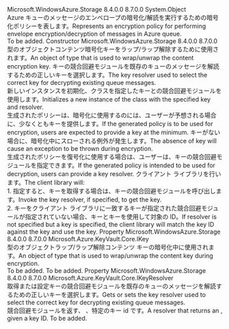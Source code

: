 <Type Name="QueueEncryptionPolicy" FullName="Microsoft.WindowsAzure.Storage.Queue.QueueEncryptionPolicy">
  <TypeSignature Language="C#" Value="public sealed class QueueEncryptionPolicy" />
  <TypeSignature Language="ILAsm" Value=".class public auto ansi sealed beforefieldinit QueueEncryptionPolicy extends System.Object" />
  <TypeSignature Language="DocId" Value="T:Microsoft.WindowsAzure.Storage.Queue.QueueEncryptionPolicy" />
  <TypeSignature Language="VB.NET" Value="Public NotInheritable Class QueueEncryptionPolicy" />
  <TypeSignature Language="F#" Value="type QueueEncryptionPolicy = class" />
  <AssemblyInfo>
    <AssemblyName>Microsoft.WindowsAzure.Storage</AssemblyName>
    <AssemblyVersion>8.4.0.0</AssemblyVersion>
    <AssemblyVersion>8.7.0.0</AssemblyVersion>
  </AssemblyInfo>
  <Base>
    <BaseTypeName>System.Object</BaseTypeName>
  </Base>
  <Interfaces />
  <Docs>
    <summary>
            <span data-ttu-id="71c15-101">Azure キューのメッセージのエンベロープの暗号化/解読を実行するための暗号化ポリシーを表します。</span><span class="sxs-lookup"><span data-stu-id="71c15-101">Represents an encryption policy for performing envelope encryption/decryption of messages in Azure queue.</span></span>
            </summary>
    <remarks>To be added.</remarks>
  </Docs>
  <Members>
    <Member MemberName=".ctor">
      <MemberSignature Language="C#" Value="public QueueEncryptionPolicy (Microsoft.Azure.KeyVault.Core.IKey key, Microsoft.Azure.KeyVault.Core.IKeyResolver keyResolver);" />
      <MemberSignature Language="ILAsm" Value=".method public hidebysig specialname rtspecialname instance void .ctor(class Microsoft.Azure.KeyVault.Core.IKey key, class Microsoft.Azure.KeyVault.Core.IKeyResolver keyResolver) cil managed" />
      <MemberSignature Language="DocId" Value="M:Microsoft.WindowsAzure.Storage.Queue.QueueEncryptionPolicy.#ctor(Microsoft.Azure.KeyVault.Core.IKey,Microsoft.Azure.KeyVault.Core.IKeyResolver)" />
      <MemberSignature Language="VB.NET" Value="Public Sub New (key As IKey, keyResolver As IKeyResolver)" />
      <MemberSignature Language="F#" Value="new Microsoft.WindowsAzure.Storage.Queue.QueueEncryptionPolicy : Microsoft.Azure.KeyVault.Core.IKey * Microsoft.Azure.KeyVault.Core.IKeyResolver -&gt; Microsoft.WindowsAzure.Storage.Queue.QueueEncryptionPolicy" Usage="new Microsoft.WindowsAzure.Storage.Queue.QueueEncryptionPolicy (key, keyResolver)" />
      <MemberType>Constructor</MemberType>
      <AssemblyInfo>
        <AssemblyName>Microsoft.WindowsAzure.Storage</AssemblyName>
        <AssemblyVersion>8.4.0.0</AssemblyVersion>
        <AssemblyVersion>8.7.0.0</AssemblyVersion>
      </AssemblyInfo>
      <Parameters>
        <Parameter Name="key" Type="Microsoft.Azure.KeyVault.Core.IKey" />
        <Parameter Name="keyResolver" Type="Microsoft.Azure.KeyVault.Core.IKeyResolver" />
      </Parameters>
      <Docs>
        <param name="key"><span data-ttu-id="71c15-102">型のオブジェクト<see cref="T:Microsoft.Azure.KeyVault.Core.IKey" />コンテンツ暗号化キーをラップ/ラップ解除するために使用されます。</span><span class="sxs-lookup"><span data-stu-id="71c15-102">An object of type <see cref="T:Microsoft.Azure.KeyVault.Core.IKey" /> that is used to wrap/unwrap the content encryption key.</span></span></param>
        <param name="keyResolver"><span data-ttu-id="71c15-103">キーの競合回避モジュールを既存のキューのメッセージを解読するための正しいキーを選択します。</span><span class="sxs-lookup"><span data-stu-id="71c15-103">The key resolver used to select the correct key for decrypting existing queue messages.</span></span></param>
        <summary>
            <span data-ttu-id="71c15-104">新しいインスタンスを初期化、<see cref="T:Microsoft.WindowsAzure.Storage.Queue.QueueEncryptionPolicy" />クラスを指定したキーとの競合回避モジュールを使用します。</span><span class="sxs-lookup"><span data-stu-id="71c15-104">Initializes a new instance of the <see cref="T:Microsoft.WindowsAzure.Storage.Queue.QueueEncryptionPolicy" /> class with the specified key and resolver.</span></span>
            </summary>
        <remarks><span data-ttu-id="71c15-105">生成されたポリシーは、暗号化に使用するのには、ユーザーが予想される場合に、少なくともキーを提供します。</span><span class="sxs-lookup"><span data-stu-id="71c15-105">If the generated policy is to be used for encryption, users are expected to provide a key at the minimum.</span></span>
            <span data-ttu-id="71c15-106">キーがない場合に、暗号化中にスローされる例外が発生します。</span><span class="sxs-lookup"><span data-stu-id="71c15-106">The absence of key will cause an exception to be thrown during encryption.</span></span><br />
            <span data-ttu-id="71c15-107">生成されたポリシーを復号化に使用する場合は、ユーザーは、キーの競合回避モジュールを指定できます。</span><span class="sxs-lookup"><span data-stu-id="71c15-107">If the generated policy is intended to be used for decryption, users can provide a key resolver.</span></span> <span data-ttu-id="71c15-108">クライアント ライブラリを行います。</span><span class="sxs-lookup"><span data-stu-id="71c15-108">The client library will:</span></span><br />
            1. <span data-ttu-id="71c15-109">指定すると、キーを取得する場合は、キーの競合回避モジュールを呼び出します。</span><span class="sxs-lookup"><span data-stu-id="71c15-109">Invoke the key resolver, if specified, to get the key.</span></span><br />
            2. <span data-ttu-id="71c15-110">キーをクライアント ライブラリに一致するキーが指定された競合回避モジュールが指定されていない場合、キーとキーを使用して対象の ID。</span><span class="sxs-lookup"><span data-stu-id="71c15-110">If resolver is not specified but a key is specified, the client library will match the key ID against the key and use the key.</span></span></remarks>
      </Docs>
    </Member>
    <Member MemberName="Key">
      <MemberSignature Language="C#" Value="public Microsoft.Azure.KeyVault.Core.IKey Key { get; }" />
      <MemberSignature Language="ILAsm" Value=".property instance class Microsoft.Azure.KeyVault.Core.IKey Key" />
      <MemberSignature Language="DocId" Value="P:Microsoft.WindowsAzure.Storage.Queue.QueueEncryptionPolicy.Key" />
      <MemberSignature Language="VB.NET" Value="Public ReadOnly Property Key As IKey" />
      <MemberSignature Language="F#" Value="member this.Key : Microsoft.Azure.KeyVault.Core.IKey" Usage="Microsoft.WindowsAzure.Storage.Queue.QueueEncryptionPolicy.Key" />
      <MemberType>Property</MemberType>
      <AssemblyInfo>
        <AssemblyName>Microsoft.WindowsAzure.Storage</AssemblyName>
        <AssemblyVersion>8.4.0.0</AssemblyVersion>
        <AssemblyVersion>8.7.0.0</AssemblyVersion>
      </AssemblyInfo>
      <ReturnValue>
        <ReturnType>Microsoft.Azure.KeyVault.Core.IKey</ReturnType>
      </ReturnValue>
      <Docs>
        <summary>
            <span data-ttu-id="71c15-111">型のオブジェクト<see cref="T:Microsoft.Azure.KeyVault.Core.IKey" />ラップ/ラップ解除コンテンツ キーの暗号化中に使用されます。</span><span class="sxs-lookup"><span data-stu-id="71c15-111">An object of type <see cref="T:Microsoft.Azure.KeyVault.Core.IKey" /> that is used to wrap/unwrap the content key during encryption.</span></span>
            </summary>
        <value>To be added.</value>
        <remarks>To be added.</remarks>
      </Docs>
    </Member>
    <Member MemberName="KeyResolver">
      <MemberSignature Language="C#" Value="public Microsoft.Azure.KeyVault.Core.IKeyResolver KeyResolver { get; }" />
      <MemberSignature Language="ILAsm" Value=".property instance class Microsoft.Azure.KeyVault.Core.IKeyResolver KeyResolver" />
      <MemberSignature Language="DocId" Value="P:Microsoft.WindowsAzure.Storage.Queue.QueueEncryptionPolicy.KeyResolver" />
      <MemberSignature Language="VB.NET" Value="Public ReadOnly Property KeyResolver As IKeyResolver" />
      <MemberSignature Language="F#" Value="member this.KeyResolver : Microsoft.Azure.KeyVault.Core.IKeyResolver" Usage="Microsoft.WindowsAzure.Storage.Queue.QueueEncryptionPolicy.KeyResolver" />
      <MemberType>Property</MemberType>
      <AssemblyInfo>
        <AssemblyName>Microsoft.WindowsAzure.Storage</AssemblyName>
        <AssemblyVersion>8.4.0.0</AssemblyVersion>
        <AssemblyVersion>8.7.0.0</AssemblyVersion>
      </AssemblyInfo>
      <ReturnValue>
        <ReturnType>Microsoft.Azure.KeyVault.Core.IKeyResolver</ReturnType>
      </ReturnValue>
      <Docs>
        <summary>
            <span data-ttu-id="71c15-112">取得または設定キーの競合回避モジュールを既存のキューのメッセージを解読するための正しいキーを選択します。</span><span class="sxs-lookup"><span data-stu-id="71c15-112">Gets or sets the key resolver used to select the correct key for decrypting existing queue messages.</span></span>
            </summary>
        <value><span data-ttu-id="71c15-113">競合回避モジュールを返す、 <see cref="T:Microsoft.Azure.KeyVault.Core.IKeyResolver" />、特定のキー id です。</span><span class="sxs-lookup"><span data-stu-id="71c15-113">A resolver that returns an <see cref="T:Microsoft.Azure.KeyVault.Core.IKeyResolver" />, given a key ID.</span></span></value>
        <remarks>To be added.</remarks>
      </Docs>
    </Member>
  </Members>
</Type>